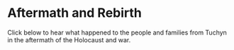 # Aftermath and Rebirth 

Click below to hear what happened to the people and families from Tuchyn in the aftermath of the Holocaust and war.